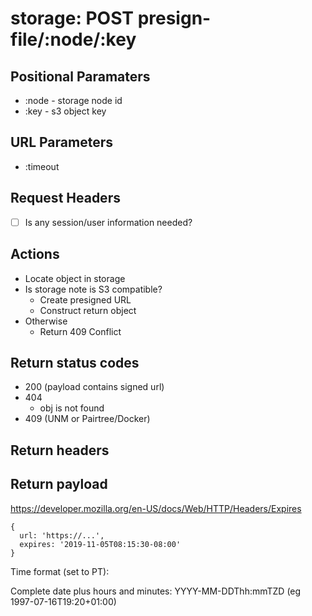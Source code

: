 # storage: POST presign-file/:node/:key

## Positional Paramaters
- :node - storage node id
- :key - s3 object key

## URL Parameters
- :timeout

## Request Headers

- [ ] Is any session/user information needed?

## Actions

- Locate object in storage
- Is storage note is S3 compatible?
  - Create presigned URL
  - Construct return object
- Otherwise
  - Return 409 Conflict


## Return status codes
- 200 (payload contains signed url)
- 404
  - obj is not found
- 409 (UNM or Pairtree/Docker)

## Return headers

## Return payload

https://developer.mozilla.org/en-US/docs/Web/HTTP/Headers/Expires

```
{
  url: 'https://...',
  expires: '2019-11-05T08:15:30-08:00'
}
```

Time format (set to PT):

Complete date plus hours and minutes:
   YYYY-MM-DDThh:mmTZD (eg 1997-07-16T19:20+01:00)
